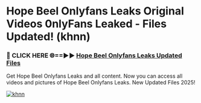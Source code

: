 # Hope Beel Onlyfans Leaks Original Videos 0nlyFans Leaked - Files Updated! (khnn)

<h3>🔴 CLICK HERE 🌐==►► <a href="https://tinyurl.com/2jnfzry5" rel="nofollow">Hope Beel Onlyfans Leaks Updated Files</a></h3>

Get Hope Beel Onlyfans Leaks and all content. Now you can access all videos and pictures of Hope Beel Onlyfans Leaks. New Updated Files 2025!

[![khnn](https://i.imgur.com/GyGTBgg.gif)](https://tinyurl.com/2jnfzry5)
